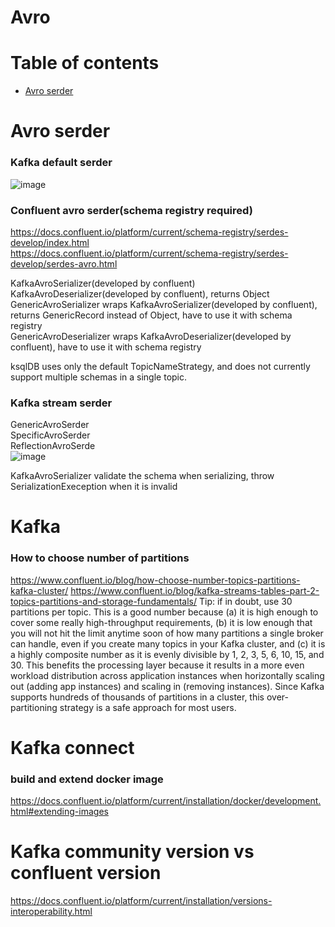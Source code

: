 **Avro**
=============

# Table of contents

* [Avro serder](#avro-serder)

<a name="avro-serder"></a>
# Avro serder

### Kafka default serder

![image](https://user-images.githubusercontent.com/37034642/116643045-c895f900-a9a2-11eb-882e-cdfc4f1d7c71.png)

### Confluent avro serder(schema registry required)
https://docs.confluent.io/platform/current/schema-registry/serdes-develop/index.html  
https://docs.confluent.io/platform/current/schema-registry/serdes-develop/serdes-avro.html

KafkaAvroSerializer(developed by confluent)
KafkaAvroDeserializer(developed by confluent), returns Object
GenericAvroSerializer wraps KafkaAvroSerializer(developed by confluent), returns GenericRecord instead of Object, have to use it with schema registry  
GenericAvroDeserializer wraps KafkaAvroDeserializer(developed by confluent), have to use it with schema registry  

ksqlDB uses only the default TopicNameStrategy, and does not currently support multiple schemas in a single topic.  

### Kafka stream serder
GenericAvroSerder  
SpecificAvroSerder  
ReflectionAvroSerde  
![image](https://user-images.githubusercontent.com/37034642/116643045-c895f900-a9a2-11eb-882e-cdfc4f1d7c71.png)

KafkaAvroSerializer validate the schema when serializing, throw SerializationExeception when it is invalid

# Kafka

### How to choose number of partitions
https://www.confluent.io/blog/how-choose-number-topics-partitions-kafka-cluster/
https://www.confluent.io/blog/kafka-streams-tables-part-2-topics-partitions-and-storage-fundamentals/
Tip: if in doubt, use 30 partitions per topic. This is a good number because (a) it is high enough to cover some really high-throughput requirements, (b) it is low enough that you will not hit the limit anytime soon of how many partitions a single broker can handle, even if you create many topics in your Kafka cluster, and (c) it is a highly composite number as it is evenly divisible by 1, 2, 3, 5, 6, 10, 15, and 30. This benefits the processing layer because it results in a more even workload distribution across application instances when horizontally scaling out (adding app instances) and scaling in (removing instances). Since Kafka supports hundreds of thousands of partitions in a cluster, this over-partitioning strategy is a safe approach for most users.

# Kafka connect

### build and extend docker image
https://docs.confluent.io/platform/current/installation/docker/development.html#extending-images

# Kafka community version vs confluent version
https://docs.confluent.io/platform/current/installation/versions-interoperability.html
